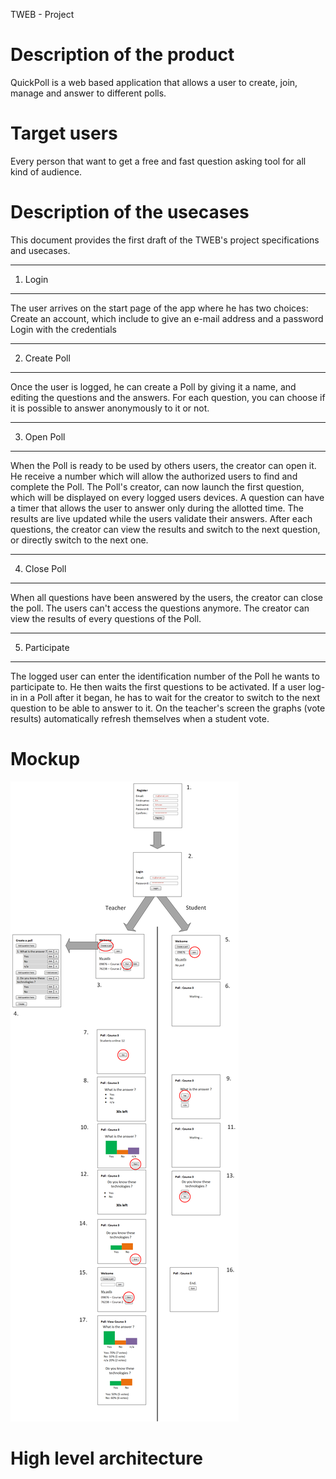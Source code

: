 TWEB - Project

Description of the product
========================================
QuickPoll is a web based application that allows a user to create, join, manage and answer to different polls.

Target users
========================================
Every person that want to get a free and fast question asking tool for all kind of audience.


Description of the usecases
========================================
This document provides the first draft of the TWEB's project specifications and usecases.


----------------------------------------
1) Login
----------------------------------------
The user arrives on the start page of the app where he has two choices:
	Create an account, which include to give an e-mail address and a password
	Login with the credentials

----------------------------------------
2) Create Poll
----------------------------------------
Once the user is logged, he can create a Poll by giving it a name, and editing the
questions and the answers.
For each question, you can choose if it is possible to answer anonymously to it or not.

----------------------------------------
3) Open Poll
----------------------------------------
When the Poll is ready to be used by others users, the creator can open it. He receive
a number which will allow the authorized users to find and complete the Poll. The Poll's
creator, can now launch the first question, which will be displayed on every logged users devices.
A question can have a timer that allows the user to answer only during the allotted time.
The results are live updated while the users validate their answers.
After each questions, the creator can view the results and switch to the next question, or
directly switch to the next one.

----------------------------------------
4) Close Poll
----------------------------------------
When all questions have been answered by the users, the creator can close the poll.
The users can't access the questions anymore.
The creator can view the results of every questions of the Poll.

----------------------------------------
5) Participate
----------------------------------------
The logged user can enter the identification number of the Poll he wants to participate to.
He then waits the first questions to be activated.
If a user log-in in a Poll after it began, he has to wait for the creator to switch to the next
question to be able to answer to it.
On the teacher's screen the graphs (vote results) automatically refresh themselves when a student vote.

Mockup
=========================================

![Mockup](./mockups_visio_v0.png)

High level architecture
=======================================
